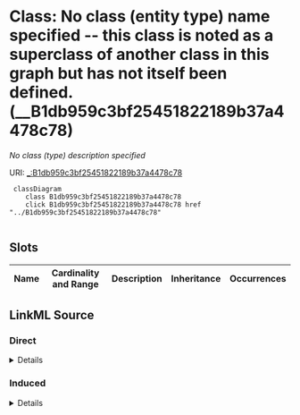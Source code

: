 

# Class: No class (entity type) name specified -- this class is noted as a superclass of another class in this graph but has not itself been defined. (__B1db959c3bf25451822189b37a4478c78)


_No class (type) description specified_







URI: [_:B1db959c3bf25451822189b37a4478c78](_:B1db959c3bf25451822189b37a4478c78)






```mermaid
 classDiagram
    class B1db959c3bf25451822189b37a4478c78
    click B1db959c3bf25451822189b37a4478c78 href "../B1db959c3bf25451822189b37a4478c78"
      
```




<!-- no inheritance hierarchy -->


## Slots

| Name | Cardinality and Range | Description | Inheritance | Occurrences |
| ---  | --- | --- | --- | --- |














## LinkML Source

<!-- TODO: investigate https://stackoverflow.com/questions/37606292/how-to-create-tabbed-code-blocks-in-mkdocs-or-sphinx -->

### Direct

<details>

```yaml
name: __B1db959c3bf25451822189b37a4478c78
conforms_to: No schema conformance document specified
description: No class (type) description specified
title: No class (entity type) name specified -- this class is noted as a superclass
  of another class in this graph but has not itself been defined.
from_schema: sawgraph-kg
rank: 1000
class_uri: _:B1db959c3bf25451822189b37a4478c78

```
</details>

### Induced

<details>

```yaml
name: __B1db959c3bf25451822189b37a4478c78
conforms_to: No schema conformance document specified
description: No class (type) description specified
title: No class (entity type) name specified -- this class is noted as a superclass
  of another class in this graph but has not itself been defined.
from_schema: sawgraph-kg
rank: 1000
class_uri: _:B1db959c3bf25451822189b37a4478c78

```
</details>